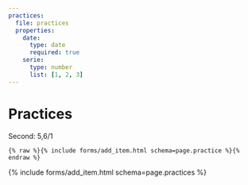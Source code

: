 ```yaml
---
practices:
  file: practices
  properties:
    date:
      type: date
      required: true
    serie:
      type: number
      list: [1, 2, 3]
---
```


# Practices

Second:
5,6/1

```liquid
{% raw %}{% include forms/add_item.html schema=page.practice %}{% endraw %}
```

{% include forms/add_item.html schema=page.practices %}